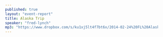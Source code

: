 ```yaml
---
published: true
layout: "event-report"
title: Alaska Trip
speaker: "fred-lynch"
mp3: "https://www.dropbox.com/s/ku1xj5lt4f7bt6x/2014-02-24%20FL%20Alaska%20Trip%20.mp3"
---
```


